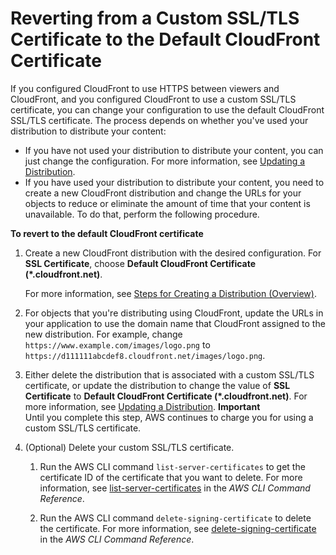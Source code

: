 # Reverting from a Custom SSL/TLS Certificate to the Default CloudFront Certificate<a name="cnames-and-https-revert-to-cf-certificate"></a>

If you configured CloudFront to use HTTPS between viewers and CloudFront, and you configured CloudFront to use a custom SSL/TLS certificate, you can change your configuration to use the default CloudFront SSL/TLS certificate\. The process depends on whether you've used your distribution to distribute your content:
+ If you have not used your distribution to distribute your content, you can just change the configuration\. For more information, see [Updating a Distribution](HowToUpdateDistribution.md)\.
+ If you have used your distribution to distribute your content, you need to create a new CloudFront distribution and change the URLs for your objects to reduce or eliminate the amount of time that your content is unavailable\. To do that, perform the following procedure\.<a name="cnames-and-https-revert-to-cf-certificate-proc"></a>

**To revert to the default CloudFront certificate**

1. Create a new CloudFront distribution with the desired configuration\. For **SSL Certificate**, choose **Default CloudFront Certificate \(\*\.cloudfront\.net\)**\. 

   For more information, see [Steps for Creating a Distribution \(Overview\)](distribution-web-creating.md)\.

1. For objects that you're distributing using CloudFront, update the URLs in your application to use the domain name that CloudFront assigned to the new distribution\. For example, change `https://www.example.com/images/logo.png` to `https://d111111abcdef8.cloudfront.net/images/logo.png`\.

1. Either delete the distribution that is associated with a custom SSL/TLS certificate, or update the distribution to change the value of **SSL Certificate** to **Default CloudFront Certificate \(\*\.cloudfront\.net\)**\. For more information, see [Updating a Distribution](HowToUpdateDistribution.md)\.
**Important**  
Until you complete this step, AWS continues to charge you for using a custom SSL/TLS certificate\.

1. \(Optional\) Delete your custom SSL/TLS certificate\.

   1. Run the AWS CLI command `list-server-certificates` to get the certificate ID of the certificate that you want to delete\. For more information, see [list\-server\-certificates](https://docs.aws.amazon.com/cli/latest/reference/iam/list-server-certificates.html) in the *AWS CLI Command Reference*\.

   1. Run the AWS CLI command `delete-signing-certificate` to delete the certificate\. For more information, see [delete\-signing\-certificate](https://docs.aws.amazon.com/cli/latest/reference/iam/delete-signing-certificate.html) in the *AWS CLI Command Reference*\.